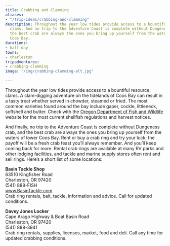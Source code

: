 ```yaml
---
title: Crabbing and Clamming
aliases:
- "/trip-ideas/crabbing-and-clamming"
description: Throughout the year low tides provide access to a bountiful resource;
  clams. And no trip to the Adventure Coast is complete without Dungeness crab, and
  the best crab are always the ones you bring up yourself from the waters of lower
  Coos Bay.
durations:
- half-day
towns:
- charleston
tripadventures:
- crabbing-clamming
image: "/img/crabbing-clamming-alt.jpg"

---
```

Throughout the year low tides provide access to a bountiful resource; clams. A clam-digging adventure on the tidelands of Coos Bay can result in a tasty treat whether served in chowder, steamed or fried. The most common varieties found around the bay include gaper, cockle, littleneck, softshell and butter. Check with the <a href="https://www.dfw.state.or.us/mrp/shellfish/regulations.asp" target="_blank">Oregon Department of Fish and Wildlife</a> website for the most current shellfish regulations and harvest notices.

And finally, no trip to the Adventure Coast is complete without Dungeness crab, and the best crab are always the ones you bring up yourself from the waters of lower Coos Bay. Rent or buy a crab ring and try your luck; the payoff will be a fresh crab feast you’ll always remember. And you’ll keep coming back for more. Rental crab rings are available at many RV parks and other lodging facilities, and tackle and marine supply stores often rent and sell rings. Here’s a short list of some locations:

**Basin Tackle Shop**  
63510 Kingfisher Road  
Charleston, OR 97420  
(541) 888-FISH  
<a href="https://www.basintackle.com" target="_blank">www.BasinTackle.com</a>  
Crab ring rentals, bait, tackle, information and advice. Call for updated conditions.

**Davey Jones Locker**  
Cape Arago Highway & Boat Basin Road  
Charleston, OR 97420  
(541) 888-3941  
Crab ring rentals, supplies, licenses, market, food and deli. Call any time for updated crabbing conditions.